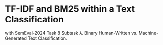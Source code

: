 # TF-IDF and BM25 within a Text Classification
with SemEval-2024 Task 8 Subtask A. Binary Human-Written vs. Machine-Generated Text Classification.
